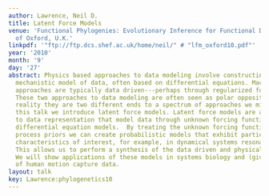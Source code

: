 ```yaml
---
author: Lawrence, Neil D.
title: Latent Force Models
venue: 'Functional Phylogenies: Evolutionary Inference for Functional Data, University
  of Oxford, U.K.'
linkpdf: '"ftp://ftp.dcs.shef.ac.uk/home/neil/" # "lfm_oxford10.pdf"'
year: '2010'
month: '9'
day: '27'
abstract: Physics based approaches to data modeling involve constructing an accurate
  mechanistic model of data, often based on differential equations. Machine learning
  approaches are typically data driven---perhaps through regularized function approximation.
  These two approaches to data modeling are often seen as polar opposites, but in
  reality they are two different ends to a spectrum of approaches we might take. In
  this talk we introduce latent force models. Latent force models are a new approach
  to data representation that model data through unknown forcing functions that drive
  differential equation models.  By treating the unknown forcing functions with Gaussian
  process priors we can create probabilistic models that exhibit particular physical
  characteristics of interest, for example, in dynamical systems resonance and inertia.
  This allows us to perform a synthesis of the data driven and physical modeling paradigms.
  We will show applications of these models in systems biology and (given time) modelling
  of human motion capture data.
layout: talk
key: Lawrence:phylogenetics10
---
```

